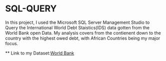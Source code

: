 # SQL-QUERY

In this project, I used the Microsoft SQL Server Management Studio to Query the International World Debt Staistics(IDS) data gotten from the World Bank open Data. 
My analysis covers from the contienent down to the country with the highest owed debt, with African Countries being my major focus.


** Link to my Dataset:[World Bank](https://datacatalog.worldbank.org/search/dataset/0038015/international-debt-statistics)
